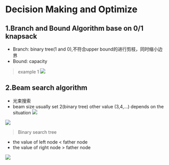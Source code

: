 # Decision Making and Optimize
## 1.Branch and Bound Algorithm base on 0/1 knapsack
* Branch: binary tree(1 and 0),不符合upper bound的进行剪枝，同时缩小边界
* Bound: capacity
> example 1
![](https://i.imgur.com/eIh87nJ.png)


## 2.Beam search algorithm
* 光束搜索
* beam size usually set 2(binary tree) other value (3,4,...) depends on the situation
![](https://i.imgur.com/KrdMzZU.png)

![](https://i.imgur.com/rrthXlA.png)


> Binary search tree
* the value of left node < father node
* the value of right node > father node

![](https://i.imgur.com/pKh07S4.png)


